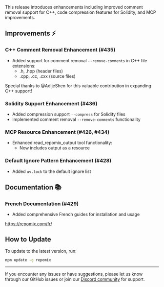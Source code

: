 This release introduces enhancements including improved comment removal support for C++, code compression features for Solidity, and MCP improvements.

## Improvements ⚡️

### C++ Comment Removal Enhancement (#435)
- Added support for comment removal `--remove-comments` in C++ file extensions:
  - .h, .hpp (header files)
  - .cpp, .cc, .cxx (source files)

Special thanks to @AdijeShen for this valuable contribution in expanding C++ support!

### Solidity Support Enhancement (#436)
- Added compression support `--compress` for Solidity files
- Implemented comment removal `--remove-comments` functionality

### MCP Resource Enhancement (#426, #434)
- Enhanced read_repomix_output tool functionality:
  - Now includes output as a resource

### Default Ignore Pattern Enhancement (#428)
- Added `uv.lock` to the default ignore list

## Documentation 📚

### French Documentation (#429)
- Added comprehensive French guides for installation and usage

https://repomix.com/fr/

## How to Update

To update to the latest version, run:
```bash
npm update -g repomix
```

---

If you encounter any issues or have suggestions, please let us know through our GitHub issues or join our [Discord community](https://discord.gg/wNYzTwZFku) for support.



